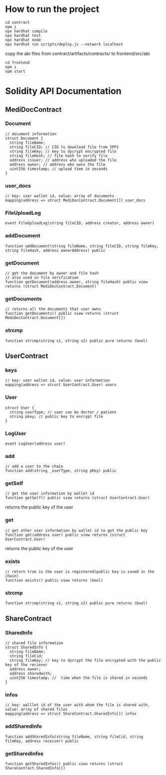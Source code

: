 # How to run the project
```
cd contract
npm i
npx hardhat compile
npx hardhat test
npx hardhat node
npx hardhat run scripts/deploy.js --network localhost
```
copy the abi files from contract/artifacts/contracts/ to frontend/src/abi
```
cd frontend
npm i
npm start
```


# Solidity API Documentation

## MediDocContract

### Document

```solidity
// document information
struct Document {
  string fileName;
  string fileCID; // CID to download file from IPFS
  string fileKey; // key to dycrypt encrypted file
  string fileHash; // file hash to verify file
  address issuer; // address who uploaded the file
  address owner; // address who owns the file
  uint256 timestamp; // upload time in seconds
}
```

### user_docs

```solidity
// key: user wallet id, value: array of documents
mapping(address => struct MediDocContract.Document[]) user_docs
```

### FileUploadLog

```solidity
event FileUploadLog(string fileCID, address creator, address owner)
```

### addDocument

```solidity
function addDocument(string fileName, string fileCID, string fileKey, string fileHash, address ownerAddress) public
```

### getDocument

```solidity
// get the document by owner and file hash
// also used in file verification
function getDocument(address owner, string fileHash) public view returns (struct MediDocContract.Document)
```

### getDocuments

```solidity
// returns all the documents that user owns
function getDocuments() public view returns (struct MediDocContract.Document[])
```

### strcmp

```solidity
function strcmp(string s1, string s2) public pure returns (bool)
```

## UserContract

### keys

```solidity
// key: user wallet id, value: user information
mapping(address => struct UserContract.User) users
```

### User

```solidity
struct User {
  string userType; // user can be doctor / patient
  string pkey; // public key to encrypt file
}
```

### LogUser

```solidity
event LogUser(address user)
```

### add

```solidity
// add a user to the chain
function add(string _userType, string pKey) public
```

### getSelf

```solidity
// get the user information by wallet id
function getSelf() public view returns (struct UserContract.User)
```

returns the public key of the user

### get

```solidity
// get other user information by wallet id to get the public key
function get(address user) public view returns (struct UserContract.User)
```

returns the public key of the user

### exists

```solidity
// return true is the user is registered(public key is saved in the chain)
function exists() public view returns (bool)
```

### strcmp

```solidity
function strcmp(string s1, string s2) public pure returns (bool)
```

## ShareContract

### SharedInfo

```solidity
// shared file information
struct SharedInfo {
  string fileName;
  string fileCid;
  string fileKey; // key to dycrypt the file encrypted with the public key of the reciever
  address owner;
  address sharedwith;
  uint256 timestamp; //  time when the file is shared in seconds
}
```

### infos

```solidity
// key: walllet id of the user with whom the file is shared with, value: array of shared files
mapping(address => struct ShareContract.SharedInfo[]) infos
```

### addSharedInfo

```solidity
function addSharedInfo(string fileName, string fileCid, string fileKey, address receiver) public
```

### getSharedInfos

```solidity
function getSharedInfos() public view returns (struct ShareContract.SharedInfo[])
```

